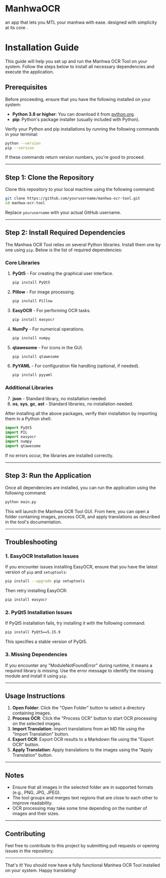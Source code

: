 # ManhwaOCR
an app that lets you MTL your manhwa with ease. designed with simplicity at its core .

# Installation Guide

This guide will help you set up and run the Manhwa OCR Tool on your system. Follow the steps below to install all necessary dependencies and execute the application.

## Prerequisites

Before proceeding, ensure that you have the following installed on your system:

- **Python 3.8 or higher**: You can download it from [python.org](https://www.python.org/downloads/).
- **pip**: Python's package installer (usually included with Python).

Verify your Python and pip installations by running the following commands in your terminal:

```bash
python --version
pip --version
```

If these commands return version numbers, you're good to proceed.

---

## Step 1: Clone the Repository

Clone this repository to your local machine using the following command:

```bash
git clone https://github.com/yourusername/manhwa-ocr-tool.git
cd manhwa-ocr-tool
```

Replace `yourusername` with your actual GitHub username.

---

## Step 2: Install Required Dependencies

The Manhwa OCR Tool relies on several Python libraries. Install them one by one using `pip`. Below is the list of required dependencies:

### Core Libraries

1. **PyQt5** - For creating the graphical user interface.
   ```bash
   pip install PyQt5
   ```

2. **Pillow** - For image processing.
   ```bash
   pip install Pillow
   ```

3. **EasyOCR** - For performing OCR tasks.
   ```bash
   pip install easyocr
   ```

4. **NumPy** - For numerical operations.
   ```bash
   pip install numpy
   ```

5. **qtawesome** - For icons in the GUI.
   ```bash
   pip install qtawesome
   ```

6. **PyYAML** - For configuration file handling (optional, if needed).
   ```bash
   pip install pyyaml
   ```

### Additional Libraries

7. **json** - Standard library, no installation needed.
8. **os**, **sys**, **gc**, **ast** - Standard libraries, no installation needed.

After installing all the above packages, verify their installation by importing them in a Python shell:

```python
import PyQt5
import PIL
import easyocr
import numpy
import qtawesome
```

If no errors occur, the libraries are installed correctly.

---

## Step 3: Run the Application

Once all dependencies are installed, you can run the application using the following command:

```bash
python main.py
```

This will launch the Manhwa OCR Tool GUI. From here, you can open a folder containing images, process OCR, and apply translations as described in the tool's documentation.

---

## Troubleshooting

### 1. EasyOCR Installation Issues

If you encounter issues installing EasyOCR, ensure that you have the latest version of `pip` and `setuptools`:

```bash
pip install --upgrade pip setuptools
```

Then retry installing EasyOCR:

```bash
pip install easyocr
```

### 2. PyQt5 Installation Issues

If PyQt5 installation fails, try installing it with the following command:

```bash
pip install PyQt5==5.15.9
```

This specifies a stable version of PyQt5.

### 3. Missing Dependencies

If you encounter any "ModuleNotFoundError" during runtime, it means a required library is missing. Use the error message to identify the missing module and install it using `pip`.

---

## Usage Instructions

1. **Open Folder**: Click the "Open Folder" button to select a directory containing images.
2. **Process OCR**: Click the "Process OCR" button to start OCR processing on the selected images.
3. **Import Translation**: Import translations from an MD file using the "Import Translation" button.
4. **Export OCR**: Export OCR results to a Markdown file using the "Export OCR" button.
5. **Apply Translation**: Apply translations to the images using the "Apply Translation" button.

---

## Notes

- Ensure that all images in the selected folder are in supported formats (e.g., PNG, JPG, JPEG).
- The tool groups and merges text regions that are close to each other to improve readability.
- OCR processing may take some time depending on the number of images and their sizes.

---

## Contributing

Feel free to contribute to this project by submitting pull requests or opening issues in the repository.

---

That's it! You should now have a fully functional Manhwa OCR Tool installed on your system. Happy translating!

